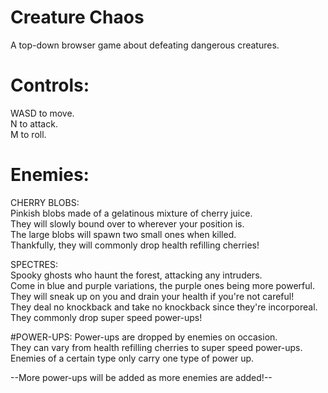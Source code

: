 # Creature Chaos
A top-down browser game about defeating dangerous creatures.

# Controls:
WASD to move.  
N to attack.  
M to roll.  

# Enemies:
CHERRY BLOBS:  
Pinkish blobs made of a gelatinous mixture of cherry juice.  
They will slowly bound over to wherever your position is.  
The large blobs will spawn two small ones when killed.  
Thankfully, they will commonly drop health refilling cherries!  

SPECTRES:  
Spooky ghosts who haunt the forest, attacking any intruders.  
Come in blue and purple variations, the purple ones being more powerful.  
They will sneak up on you and drain your health if you're not careful!  
They deal no knockback and take no knockback since they're incorporeal.  
They commonly drop super speed power-ups!  

#POWER-UPS:
Power-ups are dropped by enemies on occasion.  
They can vary from health refilling cherries to super speed power-ups.  
Enemies of a certain type only carry one type of power up.  

--More power-ups will be added as more enemies are added!--
